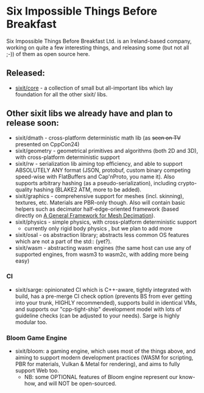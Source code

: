 # Six Impossible Things Before Breakfast

Six Impossible Things Before Breakfast Ltd. is an Ireland-based company, working on quite a few interesting things, and releasing some (but not all ;-)) of them as open source here. 

## Released:
- [sixit/core](https://github.com/sixitbb/sixit-core/tree/main) - a collection of small but all-important libs which lay foundation for all the other sixit/ libs. 

## Other sixit libs we already have and plan to release soon:
- sixit/dmath - cross-platform deterministic math lib (as ~~seen on TV~~ presented on CppCon24)
- sixit/geometry - geometrical primitives and algorithms (both 2D and 3D), with cross-platform deterministic support
- sixit/rw - serialization lib aiming top efficiency, and able to support ABSOLUTELY ANY format (JSON, protobuf, custom binary competing speed-wise with FlatBuffers and Cap'nProto, you name it). Also supports arbitrary hashing (as a pseudo-serialization), including crypto-quality hashing (BLAKE2 ATM, more to be added). 
- sixit/graphics - comprehensive support for meshes (incl. skinning), textures, etc. Materials are PBR-only though. Also will contain basic helpers such as decimator half-edge-oriented framework (based directly on [A General Framework for Mesh Decimation](https://www.graphics.rwth-aachen.de/media/papers/mesh.pdf)).
- sixit/physics - simple physics, with cross-platform deterministic support
   + currently only rigid body physics , but we plan to add more
- sixit/osal - os abstraction library; abstracts less common OS features which are not a part of the std:: (yet?).
- sixit/wasm - abstracting wasm engines (the same host can use any of supported engines, from wasm3 to wasm2c, with adding more being easy)

### CI
- sixit/sarge: opinionated CI which is C++-aware, tightly integrated with build, has a pre-merge CI check option (prevents BS from ever getting into your trunk, HIGHLY recommended), supports build in identical VMs, and supports our "cpp-tight-ship" development model with lots of guideline checks (can be adjusted to your needs). Sarge is highly modular too.

### Bloom Game Engine
- sixit/bloom: a gaming engine, which uses most of the things above, and aiming to support modern development practices (WASM for scripting, PBR for materials, Vulkan & Metal for rendering), and aims to fully support Web too.
   + NB: some OPTIONAL features of Bloom engine represent our know-how, and will NOT be open-sourced. 
